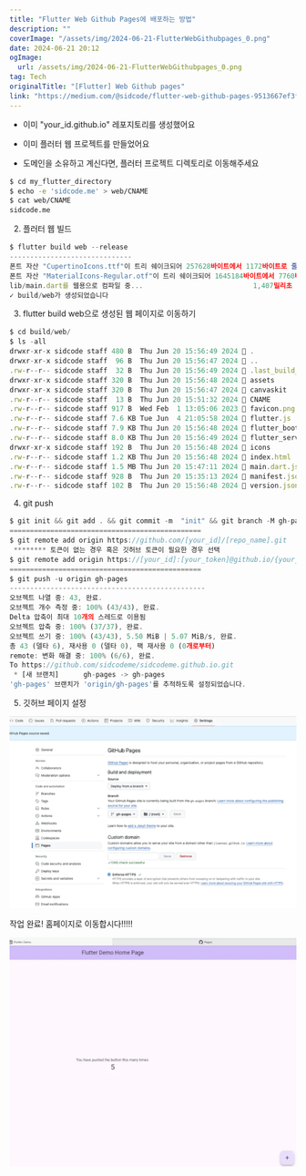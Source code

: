 ```yaml
---
title: "Flutter Web Github Pages에 배포하는 방법"
description: ""
coverImage: "/assets/img/2024-06-21-FlutterWebGithubpages_0.png"
date: 2024-06-21 20:12
ogImage: 
  url: /assets/img/2024-06-21-FlutterWebGithubpages_0.png
tag: Tech
originalTitle: "[Flutter] Web Github pages"
link: "https://medium.com/@sidcode/flutter-web-github-pages-9513667ef3f1"
---
```



- 이미 "your_id.github.io" 레포지토리를 생성했어요
- 이미 플러터 웹 프로젝트를 만들었어요

- 도메인을 소유하고 계신다면, 플러터 프로젝트 디렉토리로 이동해주세요

```sh
$ cd my_flutter_directory
$ echo -e 'sidcode.me' > web/CNAME
$ cat web/CNAME         
sidcode.me
```

2. 플러터 웹 빌드

<div class="content-ad"></div>

```js
$ flutter build web --release
------------------------------  
폰트 자산 "CupertinoIcons.ttf"이 트리 쉐이크되어 257628바이트에서 1172바이트로 줄었습니다 (99.5% 감소). 앱을 빌드할 때 --no-tree-shake-icons 플래그를 제공하면 트리 쉐이킹을 비활성화할 수 있습니다.
폰트 자산 "MaterialIcons-Regular.otf"이 트리 쉐이크되어 1645184바이트에서 7760바이트로 줄었습니다 (99.5% 감소). 앱을 빌드할 때 --no-tree-shake-icons 플래그를 제공하면 트리 쉐이킹을 비활성화할 수 있습니다.
lib/main.dart를 웹용으로 컴파일 중...                           1,407밀리초
✓ build/web가 생성되었습니다
```

3. flutter build web으로 생성된 웹 페이지로 이동하기

```js
$ cd build/web/
$ ls -all                                                   
drwxr-xr-x sidcode staff 480 B  Thu Jun 20 15:56:49 2024  .
drwxr-xr-x sidcode staff  96 B  Thu Jun 20 15:56:47 2024  ..
.rw-r--r-- sidcode staff  32 B  Thu Jun 20 15:56:49 2024  .last_build_id
drwxr-xr-x sidcode staff 320 B  Thu Jun 20 15:56:48 2024  assets
drwxr-xr-x sidcode staff 320 B  Thu Jun 20 15:56:47 2024  canvaskit
.rw-r--r-- sidcode staff  13 B  Thu Jun 20 15:51:32 2024  CNAME
.rw-r--r-- sidcode staff 917 B  Wed Feb  1 13:05:06 2023  favicon.png
.rw-r--r-- sidcode staff 7.6 KB Tue Jun  4 21:05:58 2024  flutter.js
.rw-r--r-- sidcode staff 7.9 KB Thu Jun 20 15:56:48 2024  flutter_bootstrap.js
.rw-r--r-- sidcode staff 8.0 KB Thu Jun 20 15:56:49 2024  flutter_service_worker.js
drwxr-xr-x sidcode staff 192 B  Thu Jun 20 15:56:48 2024  icons
.rw-r--r-- sidcode staff 1.2 KB Thu Jun 20 15:56:48 2024  index.html
.rw-r--r-- sidcode staff 1.5 MB Thu Jun 20 15:47:11 2024  main.dart.js
.rw-r--r-- sidcode staff 928 B  Thu Jun 20 15:35:13 2024  manifest.json
.rw-r--r-- sidcode staff 102 B  Thu Jun 20 15:56:48 2024  version.json
```

4. git push


<div class="content-ad"></div>

```js
$ git init && git add . && git commit -m  "init" && git branch -M gh-pages
===============================================
$ git remote add origin https://github.com/[your_id]/[repo_name].git
 ******** 토큰이 없는 경우 혹은 깃허브 토큰이 필요한 경우 선택 
$ git remote add origin https://[your_id]:[your_token]@github.io/{your_id}/{repo_name}.git
===============================================
$ git push -u origin gh-pages
------------------------------------------------
오브젝트 나열 중: 43, 완료.
오브젝트 개수 측정 중: 100% (43/43), 완료.
Delta 압축이 최대 10개의 스레드로 이용됨
오브젝트 압축 중: 100% (37/37), 완료.
오브젝트 쓰기 중: 100% (43/43), 5.50 MiB | 5.07 MiB/s, 완료.
총 43 (델타 6), 재사용 0 (델타 0), 팩 재사용 0 (0개로부터)
remote: 변화 해결 중: 100% (6/6), 완료.
To https://github.com/sidcodeme/sidcodeme.github.io.git
 * [새 브랜치]      gh-pages -> gh-pages
'gh-pages' 브랜치가 'origin/gh-pages'를 추적하도록 설정되었습니다.
```

5. 깃허브 페이지 설정

<img src="/assets/img/2024-06-21-FlutterWebGithubpages_0.png" />

작업 완료! 홈페이지로 이동합시다!!!!!


<div class="content-ad"></div>


![Image](/assets/img/2024-06-21-FlutterWebGithubpages_1.png)

